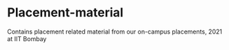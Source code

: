 # Placement-material
Contains placement related material from our on-campus placements, 2021 at IIT Bombay 
